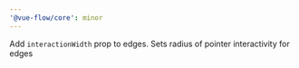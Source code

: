 ```yaml
---
'@vue-flow/core': minor
---
```


Add `interactionWidth` prop to edges. Sets radius of pointer interactivity for edges
